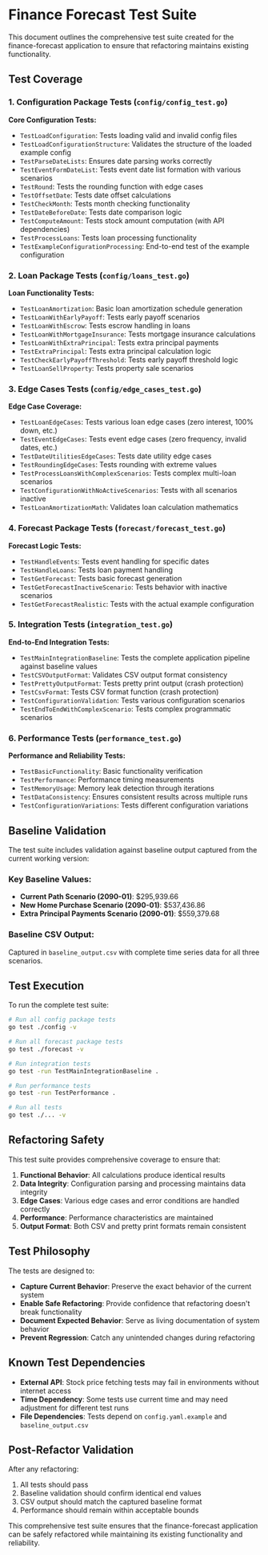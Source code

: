 # Finance Forecast Test Suite

This document outlines the comprehensive test suite created for the finance-forecast application to ensure that refactoring maintains existing functionality.

## Test Coverage

### 1. Configuration Package Tests (`config/config_test.go`)

**Core Configuration Tests:**
- `TestLoadConfiguration`: Tests loading valid and invalid config files
- `TestLoadConfigurationStructure`: Validates the structure of the loaded example config
- `TestParseDateLists`: Ensures date parsing works correctly
- `TestEventFormDateList`: Tests event date list formation with various scenarios
- `TestRound`: Tests the rounding function with edge cases
- `TestOffsetDate`: Tests date offset calculations
- `TestCheckMonth`: Tests month checking functionality
- `TestDateBeforeDate`: Tests date comparison logic
- `TestComputeAmount`: Tests stock amount computation (with API dependencies)
- `TestProcessLoans`: Tests loan processing functionality
- `TestExampleConfigurationProcessing`: End-to-end test of the example configuration

### 2. Loan Package Tests (`config/loans_test.go`)

**Loan Functionality Tests:**
- `TestLoanAmortization`: Basic loan amortization schedule generation
- `TestLoanWithEarlyPayoff`: Tests early payoff scenarios
- `TestLoanWithEscrow`: Tests escrow handling in loans
- `TestLoanWithMortgageInsurance`: Tests mortgage insurance calculations
- `TestLoanWithExtraPrincipal`: Tests extra principal payments
- `TestExtraPrincipal`: Tests extra principal calculation logic
- `TestCheckEarlyPayoffThreshold`: Tests early payoff threshold logic
- `TestLoanSellProperty`: Tests property sale scenarios

### 3. Edge Cases Tests (`config/edge_cases_test.go`)

**Edge Case Coverage:**
- `TestLoanEdgeCases`: Tests various loan edge cases (zero interest, 100% down, etc.)
- `TestEventEdgeCases`: Tests event edge cases (zero frequency, invalid dates, etc.)
- `TestDateUtilitiesEdgeCases`: Tests date utility edge cases
- `TestRoundingEdgeCases`: Tests rounding with extreme values
- `TestProcessLoansWithComplexScenarios`: Tests complex multi-loan scenarios
- `TestConfigurationWithNoActiveScenarios`: Tests with all scenarios inactive
- `TestLoanAmortizationMath`: Validates loan calculation mathematics

### 4. Forecast Package Tests (`forecast/forecast_test.go`)

**Forecast Logic Tests:**
- `TestHandleEvents`: Tests event handling for specific dates
- `TestHandleLoans`: Tests loan payment handling
- `TestGetForecast`: Tests basic forecast generation
- `TestGetForecastInactiveScenario`: Tests behavior with inactive scenarios
- `TestGetForecastRealistic`: Tests with the actual example configuration

### 5. Integration Tests (`integration_test.go`)

**End-to-End Integration Tests:**
- `TestMainIntegrationBaseline`: Tests the complete application pipeline against baseline values
- `TestCSVOutputFormat`: Validates CSV output format consistency
- `TestPrettyOutputFormat`: Tests pretty print output (crash protection)
- `TestCsvFormat`: Tests CSV format function (crash protection)
- `TestConfigurationValidation`: Tests various configuration scenarios
- `TestEndToEndWithComplexScenario`: Tests complex programmatic scenarios

### 6. Performance Tests (`performance_test.go`)

**Performance and Reliability Tests:**
- `TestBasicFunctionality`: Basic functionality verification
- `TestPerformance`: Performance timing measurements
- `TestMemoryUsage`: Memory leak detection through iterations
- `TestDataConsistency`: Ensures consistent results across multiple runs
- `TestConfigurationVariations`: Tests different configuration variations

## Baseline Validation

The test suite includes validation against baseline output captured from the current working version:

### Key Baseline Values:
- **Current Path Scenario (2090-01)**: $295,939.66
- **New Home Purchase Scenario (2090-01)**: $537,436.86  
- **Extra Principal Payments Scenario (2090-01)**: $559,379.68

### Baseline CSV Output:
Captured in `baseline_output.csv` with complete time series data for all three scenarios.

## Test Execution

To run the complete test suite:

```bash
# Run all config package tests
go test ./config -v

# Run all forecast package tests  
go test ./forecast -v

# Run integration tests
go test -run TestMainIntegrationBaseline .

# Run performance tests
go test -run TestPerformance .

# Run all tests
go test ./... -v
```

## Refactoring Safety

This test suite provides comprehensive coverage to ensure that:

1. **Functional Behavior**: All calculations produce identical results
2. **Data Integrity**: Configuration parsing and processing maintains data integrity
3. **Edge Cases**: Various edge cases and error conditions are handled correctly
4. **Performance**: Performance characteristics are maintained
5. **Output Format**: Both CSV and pretty print formats remain consistent

## Test Philosophy

The tests are designed to:
- **Capture Current Behavior**: Preserve the exact behavior of the current system
- **Enable Safe Refactoring**: Provide confidence that refactoring doesn't break functionality
- **Document Expected Behavior**: Serve as living documentation of system behavior
- **Prevent Regression**: Catch any unintended changes during refactoring

## Known Test Dependencies

- **External API**: Stock price fetching tests may fail in environments without internet access
- **Time Dependency**: Some tests use current time and may need adjustment for different test runs
- **File Dependencies**: Tests depend on `config.yaml.example` and `baseline_output.csv`

## Post-Refactor Validation

After any refactoring:
1. All tests should pass
2. Baseline validation should confirm identical end values
3. CSV output should match the captured baseline format
4. Performance should remain within acceptable bounds

This comprehensive test suite ensures that the finance-forecast application can be safely refactored while maintaining its existing functionality and reliability.

